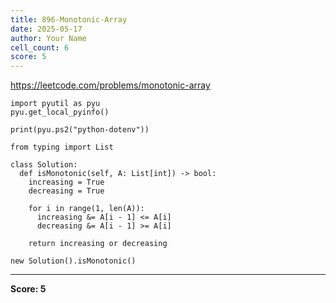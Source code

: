 ```yaml
---
title: 896-Monotonic-Array
date: 2025-05-17
author: Your Name
cell_count: 6
score: 5
---
```


https://leetcode.com/problems/monotonic-array


```
import pyutil as pyu
pyu.get_local_pyinfo()
```


```
print(pyu.ps2("python-dotenv"))
```


```
from typing import List
```


```
class Solution:
  def isMonotonic(self, A: List[int]) -> bool:
    increasing = True
    decreasing = True

    for i in range(1, len(A)):
      increasing &= A[i - 1] <= A[i]
      decreasing &= A[i - 1] >= A[i]

    return increasing or decreasing
```


```
new Solution().isMonotonic()
```


---
**Score: 5**